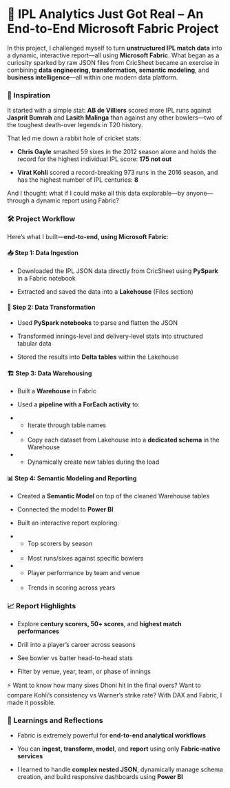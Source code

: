 # 🏏 IPL Analytics Just Got Real – An End-to-End Microsoft Fabric Project
In this project, I challenged myself to turn **unstructured IPL match data** into a dynamic, interactive report—all using **Microsoft Fabric**. What began as a curiosity sparked by raw JSON files from CricSheet became an exercise in combining **data engineering, transformation, semantic modeling**, and **business intelligence**—all within one modern data platform.

### 🧠 Inspiration
It started with a simple stat:
**AB de Villiers** scored more IPL runs against **Jasprit Bumrah** and **Lasith Malinga** than against any other bowlers—two of the toughest death-over legends in T20 history.

That led me down a rabbit hole of cricket stats:

- **Chris Gayle** smashed 59 sixes in the 2012 season alone and holds the record for the highest individual IPL score: **175 not out**

- **Virat Kohli** scored a record-breaking 973 runs in the 2016 season, and has the highest number of IPL centuries: **8**

And I thought: what if I could make all this data explorable—by anyone—through a dynamic report using Fabric?

### 🛠️ Project Workflow
Here’s what I built—**end-to-end, using Microsoft Fabric**:

#### 📥 Step 1: Data Ingestion
- Downloaded the IPL JSON data directly from CricSheet using **PySpark** in a Fabric notebook

- Extracted and saved the data into a **Lakehouse** (Files section)

#### 🧹 Step 2: Data Transformation
- Used **PySpark notebooks** to parse and flatten the JSON

- Transformed innings-level and delivery-level stats into structured tabular data

- Stored the results into **Delta tables** within the Lakehouse

#### 🏗️ Step 3: Data Warehousing
- Built a **Warehouse** in Fabric

- Used a **pipeline with a ForEach activity** to:

- - Iterate through table names

- - Copy each dataset from Lakehouse into a **dedicated schema** in the Warehouse

- - Dynamically create new tables during the load

#### 📊 Step 4: Semantic Modeling and Reporting
- Created a **Semantic Model** on top of the cleaned Warehouse tables

- Connected the model to **Power BI**

- Built an interactive report exploring:

- - Top scorers by season

- - Most runs/sixes against specific bowlers

- - Player performance by team and venue

- - Trends in scoring across years

### 📈 Report Highlights
- Explore **century scorers, 50+ scores**, and **highest match performances**

- Drill into a player’s career across seasons

- See bowler vs batter head-to-head stats

- Filter by venue, year, team, or phase of innings

⚡ Want to know how many sixes Dhoni hit in the final overs?
Want to compare Kohli’s consistency vs Warner’s strike rate?
With DAX and Fabric, I made it possible.

### 🧠 Learnings and Reflections
- Fabric is extremely powerful for **end-to-end analytical workflows**

- You can **ingest, transform, model**, and **report** using only **Fabric-native services**

- I learned to handle **complex nested JSON**, dynamically manage schema creation, and build responsive dashboards using **Power BI**


